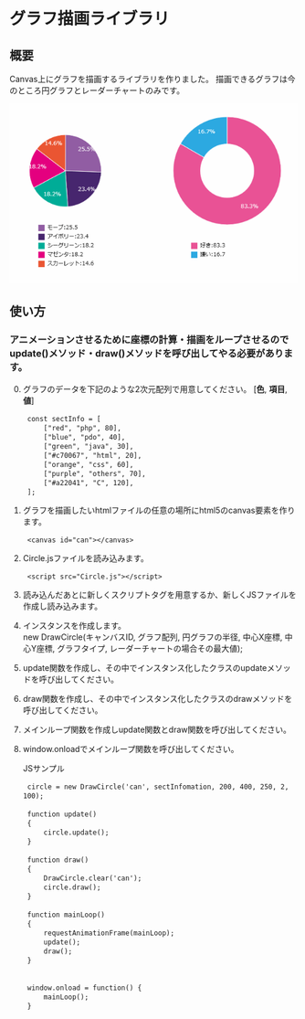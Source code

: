 # グラフ描画ライブラリ

## 概要
Canvas上にグラフを描画するライブラリを作りました。
描画できるグラフは今のところ円グラフとレーダーチャートのみです。

![sample](circle02.gif)

## 使い方

### アニメーションさせるために座標の計算・描画をループさせるのでupdate()メソッド・draw()メソッドを呼び出してやる必要があります。

0. グラフのデータを下記のような2次元配列で用意してください。
	[**色**, **項目**, **値**]

		const sectInfo = [  
			["red", "php", 80],  
			["blue", "pdo", 40],  
			["green", "java", 30],  
			["#c70067", "html", 20],  
			["orange", "css", 60],  
			["purple", "others", 70],  
			["#a22041", "C", 120],  
		];  
1. グラフを描画したいhtmlファイルの任意の場所にhtml5のcanvas要素を作ります。 

		<canvas id="can"></canvas>

2. Circle.jsファイルを読み込みます。 

		<script src="Circle.js"></script>

3. 読み込んだあとに新しくスクリプトタグを用意するか、新しくJSファイルを作成し読み込みます。
4. インスタンスを作成します。  
	new DrawCircle(キャンバスID, グラフ配列, 円グラフの半径, 中心X座標, 中心Y座標, グラフタイプ, レーダーチャートの場合その最大値);
5. update関数を作成し、その中でインスタンス化したクラスのupdateメソッドを呼び出してください。
6. draw関数を作成し、その中でインスタンス化したクラスのdrawメソッドを呼び出してください。
7. メインループ関数を作成しupdate関数とdraw関数を呼び出してください。
8. window.onloadでメインループ関数を呼び出してください。

	JSサンプル


		circle = new DrawCircle('can', sectInfomation, 200, 400, 250, 2, 100);  
		
		function update()  
		{  
			circle.update();  
		}  
		
		function draw()  
		{  
			DrawCircle.clear('can');  
			circle.draw();  
		}  
		
		function mainLoop()  
		{  
			requestAnimationFrame(mainLoop);  
			update();  
			draw();  
		}  
		
		
		window.onload = function() {  
			mainLoop();
		}
    
